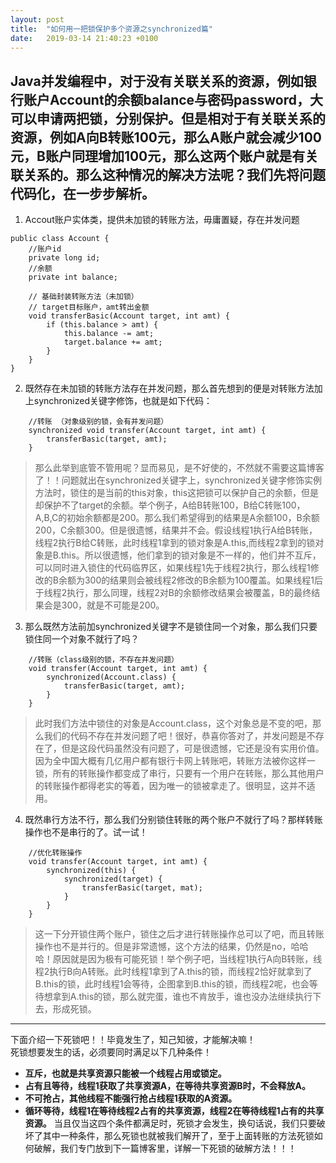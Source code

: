 ```yaml
---
layout: post
title:  "如何用一把锁保护多个资源之synchronized篇"
date:   2019-03-14 21:40:23 +0100
---
```

Java并发编程中，对于没有关联关系的资源，例如银行账户Account的余额balance与密码password，大可以申请两把锁，分别保护。但是相对于有关联关系的资源，例如A向B转账100元，那么A账户就会减少100元，B账户同理增加100元，那么这两个账户就是有关联关系的。那么这种情况的解决方法呢？我们先将问题代码化，在一步步解析。
---
1. Accout账户实体类，提供未加锁的转账方法，毋庸置疑，存在并发问题
```
public class Account {
    //账户id
    private long id;
    //余额
    private int balance;

    // 基础封装转账方法（未加锁）
    // target目标账户，amt转出金额
    void transferBasic(Account target, int amt) {
        if (this.balance > amt) {
            this.balance -= amt;
            target.balance += amt;
        }
    }
}
```

2. 既然存在未加锁的转账方法存在并发问题，那么首先想到的便是对转账方法加上synchronized关键字修饰，也就是如下代码：
```
    //转账 （对象级别的锁，会有并发问题）
    synchronized void transfer(Account target, int amt) {
        transferBasic(target, amt);
    }
```
>那么此举到底管不管用呢？显而易见，是不好使的，不然就不需要这篇博客了！！问题就出在synchronized关键字上，synchronized关键字修饰实例方法时，锁住的是当前的this对象，this这把锁可以保护自己的余额，但是却保护不了target的余额。举个例子，A给B转账100，B给C转账100，A,B,C的初始余额都是200。那么我们希望得到的结果是A余额100，B余额200，C余额300。但是很遗憾，结果并不会。假设线程1执行A给B转账，线程2执行B给C转账，此时线程1拿到的锁对象是A.this,而线程2拿到的锁对象是B.this。所以很遗憾，他们拿到的锁对象是不一样的，他们并不互斥，可以同时进入锁住的代码临界区，如果线程1先于线程2执行，那么线程1修改的B余额为300的结果则会被线程2修改的B余额为100覆盖。如果线程1后于线程2执行，那么同理，线程2对B的余额修改结果会被覆盖，B的最终结果会是300，就是不可能是200。

3. 那么既然方法前加synchronized关键字不是锁住同一个对象，那么我们只要锁住同一个对象不就行了吗？
```
    //转账（class级别的锁，不存在并发问题）
    void transfer(Account target, int amt) {
        synchronized(Account.class) {
            transferBasic(target, amt);
        }
    }
```
>此时我们方法中锁住的对象是Account.class，这个对象总是不变的吧，那么我们的代码不存在并发问题了吧！很好，恭喜你答对了，并发问题是不存在了，但是这段代码虽然没有问题了，可是很遗憾，它还是没有实用价值。因为全中国大概有几亿用户都有银行卡网上转账吧，转账方法被你这样一锁，所有的转账操作都变成了串行，只要有一个用户在转账，那么其他用户的转账操作都得老实的等着，因为唯一的锁被拿走了。很明显，这并不适用。

4. 既然串行方法不行，那么我们分别锁住转账的两个账户不就行了吗？那样转账操作也不是串行的了。试一试！
```
    //优化转账操作
    void transfer(Account target, int amt) {
        synchronized(this) {
            synchronized(target) {
                transferBasic(target, mat);
            }
        }
    }
```
>这一下分开锁住两个账户，锁住之后才进行转账操作总可以了吧，而且转账操作也不是并行的。但是非常遗憾，这个方法的结果，仍然是no，哈哈哈！原因就是因为极有可能死锁！举个例子吧，当线程1执行A向B转账，线程2执行B向A转账。此时线程1拿到了A.this的锁，而线程2恰好就拿到了B.this的锁，此时线程1会等待，企图拿到B.this的锁，而线程2呢，也会等待想拿到A.this的锁，那么就完蛋，谁也不肯放手，谁也没办法继续执行下去，形成死锁。

---
下面介绍一下死锁吧！！毕竟发生了，知己知彼，才能解决嘛！  
死锁想要发生的话，必须要同时满足以下几种条件！
- **互斥，也就是共享资源只能被一个线程占用或锁定。**
- **占有且等待，线程1获取了共享资源A，在等待共享资源B时，不会释放A。**
- **不可抢占，其他线程不能强行抢占线程1获取的A资源。**
- **循环等待，线程1在等待线程2占有的共享资源，线程2在等待线程1占有的共享资源。**
当且仅当这四个条件都满足时，死锁才会发生，换句话说，我们只要破坏了其中一种条件，那么死锁也就被我们解开了，至于上面转账的方法死锁如何破解，我们专门放到下一篇博客里，详解一下死锁的破解方法！！！
